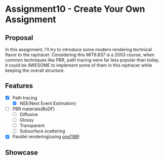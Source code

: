 # Assignment10 - Create Your Own Assignment

## Proposal

In this assignment, I'll try to introduce some modern rendering technical flavor to the raytracer. Considering this MIT6.837 is a 2003 course, when common techniques like PBR, path tracing were far less popular than today, it could be AWESOME to implement some of them in this raytracer while keeping the overall structure.

## Features

- [x] Path tracing
  - [x] NEE(Next Event Estimation)
- [ ] PBR materials(BxDF)
  - [ ] Diffusive
  - [ ] Glossy
  - [ ] Transparent
  - [ ] Subsurface scattering
- [x] Parallel rendering(using [oneTBB](https://github.com/oneapi-src/oneTBB))

## Showcase
